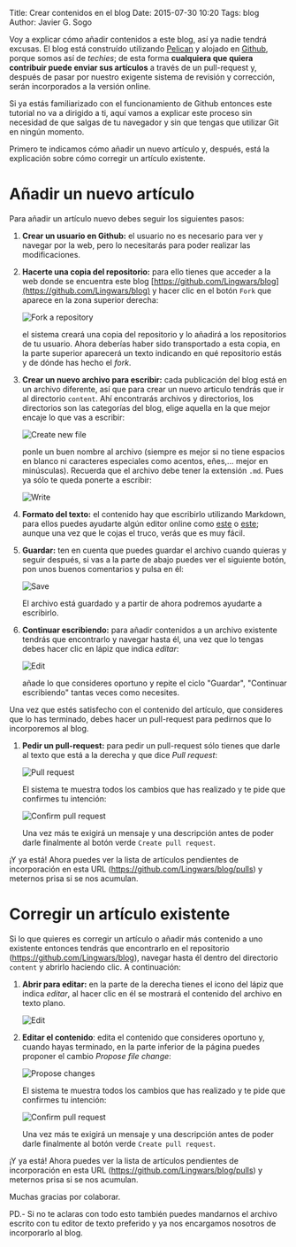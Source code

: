 Title: Crear contenidos en el blog
Date: 2015-07-30 10:20
Tags: blog
Author: Javier G. Sogo

Voy a explicar cómo añadir contenidos a este blog, así ya nadie tendrá excusas. El blog está 
construído utilizando [Pelican](http://docs.getpelican.com/en/3.6.0/) y alojado en
[Github](https://github.com/Lingwars/blog), porque somos así de _techies_; de esta forma
**cualquiera que quiera contribuir puede enviar sus artículos** a través de un pull-request y,
después de pasar por nuestro exigente sistema de revisión y corrección, serán incorporados
a la versión online.

Si ya estás familiarizado con el funcionamiento de Github entonces este tutorial no va a dirigido
a ti, aquí vamos a explicar este proceso sin necesidad de que salgas de tu navegador y sin que
tengas que utilizar Git en ningún momento.

Primero te indicamos cómo añadir un nuevo artículo y, después, está la explicación sobre cómo
corregir un artículo existente.


# Añadir un nuevo artículo
Para añadir un artículo nuevo debes seguir los siguientes pasos:

 1. **Crear un usuario en Github:** el usuario no es necesario para ver y navegar por la web, pero lo
    necesitarás para poder realizar las modificaciones.
 
 1. **Hacerte una copia del repositorio:** para ello tienes que acceder a la web donde se encuentra
    este blog [https://github.com/Lingwars/blog](https://github.com/Lingwars/blog) y hacer clic en el 
    botón `Fork` que aparece en la zona superior derecha:
    
    ![Fork a repository]({filename}/images/lw-1.png)
    
    el sistema creará una copia del repositorio y lo añadirá a los repositorios de tu usuario.
    Ahora deberías haber sido transportado a esta copia, en la parte superior aparecerá un texto
    indicando en qué repositorio estás y de dónde has hecho el _fork_.
    
 1. **Crear un nuevo archivo para escribir:** cada publicación del blog está en un archivo diferente,
    así que para crear un nuevo articulo tendrás que ir al directorio `content`. Ahí encontrarás
    archivos y directorios, los directorios son las categorías del blog, elige aquella en la que
    mejor encaje lo que vas a escribir:
    
    ![Create new file]({filename}/images/lw-3.png)
    
    ponle un buen nombre al archivo (siempre es mejor si no tiene espacios en blanco ni caracteres
    especiales como acentos, eñes,... mejor en minúsculas). Recuerda que el archivo debe tener la 
    extensión `.md`. Pues ya sólo te queda ponerte a escribir:
    
    ![Write]({filename}/images/lw-4.png)
   
 1. **Formato del texto:** el contenido hay que escribirlo utilizando Markdown, para ellos puedes
    ayudarte algún editor online como [este](http://dillinger.io/) o [este](https://stackedit.io/editor);
    aunque una vez que le cojas el truco, verás que es muy fácil.
    
 1. **Guardar:** ten en cuenta que puedes guardar el archivo cuando quieras y seguir después, si vas a la parte
    de abajo puedes ver el siguiente botón, pon unos buenos comentarios y pulsa en él:
    
    ![Save]({filename}/images/lw-7.png)
    
    El archivo está guardado y a partir de ahora podremos ayudarte a escribirlo.
    
 1. **Continuar escribiendo:** para añadir contenidos a un archivo existente tendrás que encontrarlo y
    navegar hasta él, una vez que lo tengas debes hacer clic en lápiz que indica _editar_:
      
    ![Edit]({filename}/images/lw-8.png)
    
    añade lo que consideres oportuno y repite el ciclo "Guardar", "Continuar escribiendo" tantas
    veces como necesites.
    
Una vez que estés satisfecho con el contenido del artículo, que consideres que lo has terminado, debes
hacer un pull-request para pedirnos que lo incorporemos al blog.

 1. **Pedir un pull-request:** para pedir un pull-request sólo tienes que darle al texto que está a 
    la derecha y que dice _Pull request_:
    
    ![Pull request]({filename}/images/lw-9.png)

    El sistema te muestra todos los cambios que has realizado y te pide que confirmes tu intención:
    
    ![Confirm pull request]({filename}/images/lw-10.png)
    
    Una vez más te exigirá un mensaje y una descripción antes de poder darle finalmente al botón verde
    `Create pull request`.
    
¡Y ya está! Ahora puedes ver la lista de artículos pendientes de incorporación en esta
URL (https://github.com/Lingwars/blog/pulls) y meternos prisa si se nos acumulan.


# Corregir un artículo existente
Si lo que quieres es corregir un artículo o añadir más contenido a uno existente entonces tendrás
que encontrarlo en el repositorio (https://github.com/Lingwars/blog), navegar hasta él dentro
del directorio `content` y abrirlo haciendo clic. A continuación:

 1. **Abrir para editar:** en la parte de la derecha tienes el icono del lápiz que indica _editar_,
    al hacer clic en él se mostrará el contenido del archivo en texto plano.
    
    ![Edit]({filename}/images/lw-8.png)
    
 1. **Editar el contenido**: edita el contenido que consideres oportuno y, cuando hayas terminado,
    en la parte inferior de la página puedes proponer el cambio _Propose file change_:
    
    ![Propose changes]({filename}/images/lw-11.png)
    
    El sistema te muestra todos los cambios que has realizado y te pide que confirmes tu intención:
    
    ![Confirm pull request]({filename}/images/lw-10.png)
    
    Una vez más te exigirá un mensaje y una descripción antes de poder darle finalmente al botón verde
    `Create pull request`.
    
¡Y ya está! Ahora puedes ver la lista de artículos pendientes de incorporación en esta
URL (https://github.com/Lingwars/blog/pulls) y meternos prisa si se nos acumulan.

Muchas gracias por colaborar.


PD.- Si no te aclaras con todo esto también puedes mandarnos el archivo escrito con tu editor de
texto preferido y ya nos encargamos nosotros de incorporarlo al blog.
